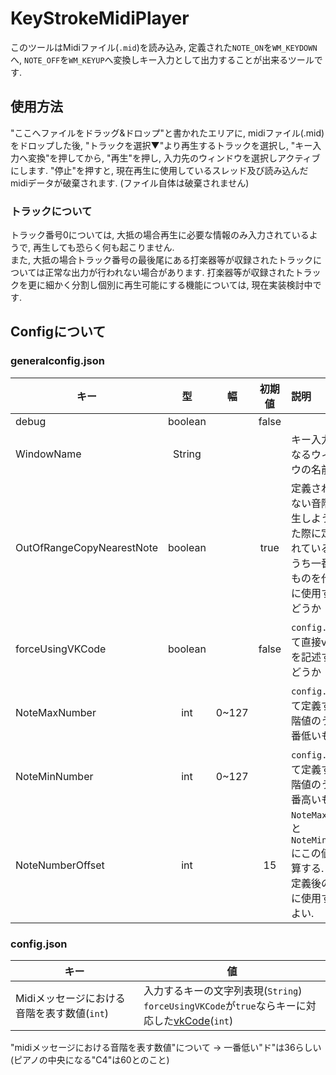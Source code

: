 # KeyStrokeMidiPlayer
このツールはMidiファイル(`.mid`)を読み込み, 定義された`NOTE_ON`を`WM_KEYDOWN`へ, `NOTE_OFF`を`WM_KEYUP`へ変換しキー入力として出力することが出来るツールです.

## 使用方法
"ここへファイルをドラッグ&ドロップ"と書かれたエリアに, midiファイル(.mid)をドロップした後,
"トラックを選択▼"より再生するトラックを選択し, "キー入力へ変換"を押してから, "再生"を押し, 入力先のウィンドウを選択しアクティブにします.
"停止"を押すと, 現在再生に使用しているスレッド及び読み込んだmidiデータが破棄されます. (ファイル自体は破棄されません)

### トラックについて
トラック番号0については, 大抵の場合再生に必要な情報のみ入力されているようで, 再生しても恐らく何も起こりません. <br/>
また, 大抵の場合トラック番号の最後尾にある打楽器等が収録されたトラックについては正常な出力が行われない場合があります.
打楽器等が収録されたトラックを更に細かく分割し個別に再生可能にする機能については, 現在実装検討中です.

## Configについて
### generalconfig.json

| キー                        |    型    | 幅     |  初期値  | 説明                                                             |
|---------------------------|:-------:|-------|:-----:|:---------------------------------------------------------------|
| debug                     | boolean |       | false |                                                                |
| WindowName                | String  |       |       | キー入力先となるウィンドウの名前                                               |
| OutOfRangeCopyNearestNote | boolean |       | true  | 定義されていない音階を再生しようとした際に定義されている値のうち一番近いものを代わりに使用するかどうか            |
| forceUsingVKCode          | boolean |       | false | `config.json`にて直接vkCodeを記述するかどうか                               |
| NoteMaxNumber             |   int   | 0~127 |       | `config.json`にて定義する音階値のうち一番低いもの                                |
| NoteMinNumber             |   int   | 0~127 |       | `config.json`にて定義する音階値のうち一番高いもの                                |
| NoteNumberOffset          |   int   |       |  15   | `NoteMaxNumber`と`NoteMinNumber`にこの値を加算する.<br/> 定義後の調整に使用するとよい. |

### config.json
| キー                          | 値                                                                                                                                                        |
|-----------------------------|----------------------------------------------------------------------------------------------------------------------------------------------------------|
| Midiメッセージにおける音階を表す数値(`int`) | 入力するキーの文字列表現(`String`)<br/>`forceUsingVKCode`が`true`ならキーに対応した[vkCode](https://learn.microsoft.com/ja-jp/windows/win32/inputdev/virtual-key-codes)(`int`) |
"midiメッセージにおける音階を表す数値"について -> 一番低い"ド"は36らしい(ピアノの中央になる"C4"は60とのこと)